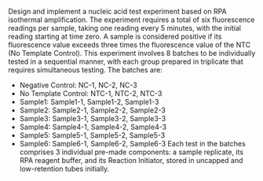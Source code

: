 Design and implement a nucleic acid test experiment based on RPA isothermal amplification. The experiment requires a total of six fluorescence readings per sample, taking one reading every 5 minutes, with the initial reading starting at time zero. A sample is considered positive if its fluorescence value exceeds three times the fluorescence value of the NTC (No Template Control).
This experiment involves 8 batches to be individually tested in a sequential manner, with each group prepared in triplicate that requires simultaneous testing. The batches are: 
- Negative Control: NC-1, NC-2, NC-3
- No Template Control: NTC-1, NTC-2, NTC-3
- Sample1: Sample1-1, Sample1-2, Sample1-3
- Sample2: Sample2-1, Sample2-2, Sample2-3
- Sample3: Sample3-1, Sample3-2, Sample3-3
- Sample4: Sample4-1, Sample4-2, Sample4-3
- Sample5: Sample5-1, Sample5-2, Sample5-3
- Sample6: Sample6-1, Sample6-2, Sample6-3
Each test in the batches comprises 3 individual pre-made components: a sample replicate, its RPA reagent buffer, and its Reaction Initiator, stored in uncapped and low-retention tubes initially.